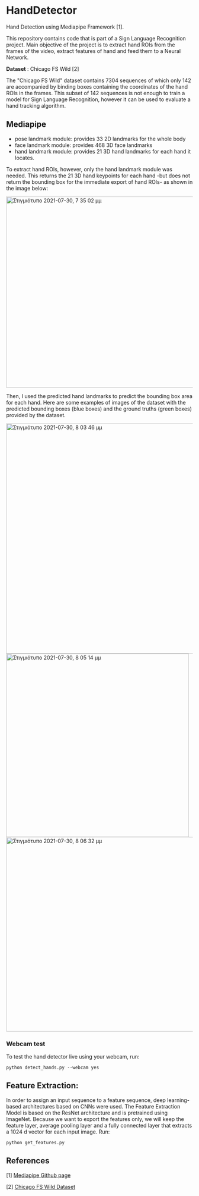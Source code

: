 # HandDetector
Hand Detection using Mediapipe Framework [1]. 

This repository contains code that is part of a Sign Language Recognition project. Main objective of the project is to extract hand ROIs from the frames of the video, extract features of hand and feed them to a Neural Network.

**Dataset** : Chicago FS Wild [2]

The "Chicago FS Wild" dataset contains 7304 sequences of which only 142 are accompanied by binding boxes containing the coordinates of the hand ROIs in the frames. This subset of 142 sequences is not enough to train a model for Sign Language Recognition, however it can be used to evaluate a hand tracking algorithm.


## Mediapipe

* pose landmark module: provides 33 2D landmarks for the whole body
* face landmark module: provides 468 3D face landmarks
* hand landmark module: provides 21 3D hand landmarks for each hand it locates.

Το extract hand ROIs, however, only the hand landmark module was needed. This returns the 21 3D hand keypoints for each hand -but does not return the bounding box for the immediate export of hand ROIs- as shown in the image below:

<img width="514" alt="Στιγμιότυπο 2021-07-30, 7 35 02 μμ" src="https://user-images.githubusercontent.com/36016401/132337471-db87bfb2-0ddb-4bba-bca8-60ab9d518b86.png">

Then, I used the predicted hand landmarks to predict the bounding box area for each hand. Here are some examples of images of the dataset with the predicted bounding boxes (blue boxes) and the ground truths (green boxes) provided by the dataset.


<img width="619" alt="Στιγμιότυπο 2021-07-30, 8 03 46 μμ" src="https://user-images.githubusercontent.com/36016401/132338108-0c0071af-df6c-4651-b4ce-53bbbfe35b63.png">
<img width="493" alt="Στιγμιότυπο 2021-07-30, 8 05 14 μμ" src="https://user-images.githubusercontent.com/36016401/132338314-99b21750-e469-4252-b331-638a98f93da4.png">
<img width="523" alt="Στιγμιότυπο 2021-07-30, 8 06 32 μμ" src="https://user-images.githubusercontent.com/36016401/132338331-a1e9a607-f68d-454e-9572-7d5448b41342.png">

### Webcam test 

To test the hand detector live using your webcam, run: 
```
python detect_hands.py --webcam yes
```


## Feature Extraction: 
In order to assign an input sequence to a feature sequence, deep learning-based architectures based on CNNs were used.
The Feature Extraction Model is based on the ResNet architecture and is pretrained using ImageNet. Because we want to export the features only, we will keep the feature layer, average pooling layer and a fully connected layer that extracts a 1024 d vector for each input image. Run: 

```
python get_features.py
```

## References 
[1] [Mediapipe Github page](https://github.com/google/mediapipe)

[2] [Chicago FS Wild Dataset](https://home.ttic.edu/~klivescu/ChicagoFSWild.htm#download)





